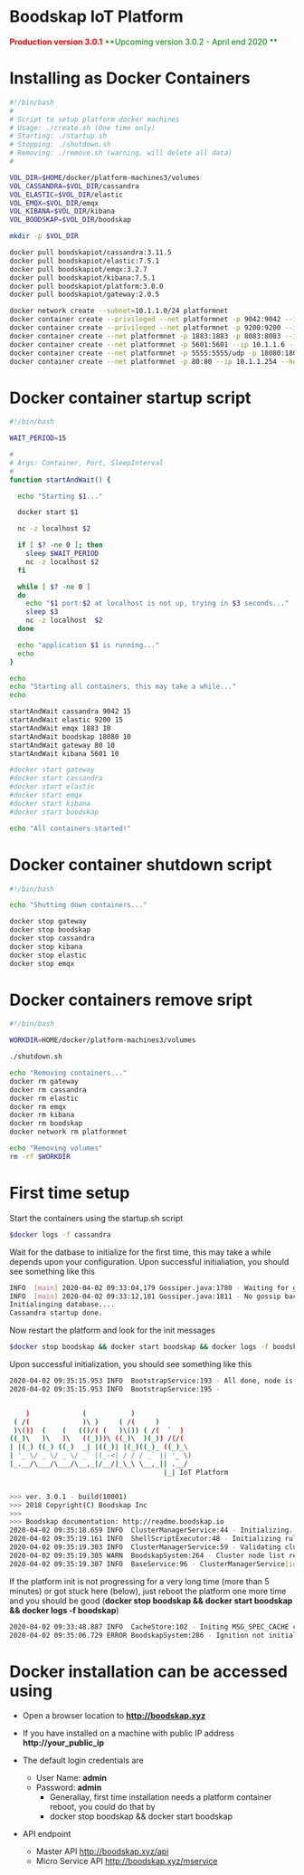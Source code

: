 # Boodskap IoT Platform

<span style="color:red">**Production version 3.0.1**</span>
<span style="color:green">**Upcoming version 3.0.2 - April end 2020 **</span>

# Installing as Docker Containers
```bash
#!/bin/bash
#
# Script to setup platform docker machines
# Usage: ./create.sh (One time only)
# Starting: ./startup.sh
# Stopping: ./shutdown.sh
# Removing: ./remove.sh (warning, will delete all data)
#

VOL_DIR=$HOME/docker/platform-machines3/volumes
VOL_CASSANDRA=$VOL_DIR/cassandra
VOL_ELASTIC=$VOL_DIR/elastic
VOL_EMQX=$VOL_DIR/emqx
VOL_KIBANA=$VOL_DIR/kibana
VOL_BOODSKAP=$VOL_DIR/boodskap

mkdir -p $VOL_DIR

docker pull boodskapiot/cassandra:3.11.5
docker pull boodskapiot/elastic:7.5.1
docker pull boodskapiot/emqx:3.2.7
docker pull boodskapiot/kibana:7.5.1
docker pull boodskapiot/platform:3.0.0
docker pull boodskapiot/gateway:2.0.5

docker network create --subnet=10.1.1.0/24 platformnet
docker container create --privileged --net platformnet -p 9042:9042 --ip 10.1.1.3 --hostname cassandra --name cassandra -v $VOL_CASSANDRA:/root/data boodskapiot/cassandra:3.11.5
docker container create --privileged --net platformnet -p 9200:9200 --ip 10.1.1.4 --hostname elastic --name elastic -v $VOL_ELASTIC:/home/elastic/data boodskapiot/elastic:7.5.1
docker container create --net platformnet -p 1883:1883 -p 8083:8083 --ip 10.1.1.5 --hostname emqx --name emqx -v $VOL_EMQX:/root/data/mnesia boodskapiot/emqx:3.2.7
docker container create --net platformnet -p 5601:5601 --ip 10.1.1.6 --hostname kibana --name kibana -v $VOL_KIBANA:/home/kibana/data boodskapiot/kibana:7.5.1
docker container create --net platformnet -p 5555:5555/udp -p 18080:18080 -p 19090:19090 -p 2021:2021 --ip 10.1.1.2 --hostname boodskap --name boodskap -v $VOL_BOODSKAP/data:/root/data -v $VOL_BOODSKAP/work:/root/work boodskapiot/platform:3.0.1-10001
docker container create --net platformnet -p 80:80 --ip 10.1.1.254 --hostname gateway --name gateway boodskapiot/gateway:3.0.1

```

# Docker container startup script
```bash
#!/bin/bash

WAIT_PERIOD=15

#
# Args: Container, Port, SleepInterval
#
function startAndWait() {

  echo "Starting $1..."

  docker start $1

  nc -z localhost $2

  if [ $? -ne 0 ]; then
    sleep $WAIT_PERIOD
    nc -z localhost $2
  fi

  while [ $? -ne 0 ]
  do
    echo "$1 port:$2 at localhost is not up, trying in $3 seconds..."
    sleep $3
    nc -z localhost  $2
  done

  echo "application $1 is running..."
  echo
}

echo
echo "Starting all containers, this may take a while..."
echo

startAndWait cassandra 9042 15
startAndWait elastic 9200 15
startAndWait emqx 1883 10
startAndWait boodskap 18080 10
startAndWait gateway 80 10
startAndWait kibana 5601 10

#docker start gateway
#docker start cassandra
#docker start elastic
#docker start emqx
#docker start kibana
#docker start boodskap

echo "All containers started!"
```

# Docker container shutdown script
```bash
#!/bin/bash

echo "Shutting down containers..."

docker stop gateway
docker stop boodskap
docker stop cassandra
docker stop kibana
docker stop elastic
docker stop emqx

```

# Docker containers remove sript
```bash
#!/bin/bash

WORKDIR=HOME/docker/platform-machines3/volumes

./shutdown.sh

echo "Removing containers..."
docker rm gateway
docker rm cassandra
docker rm elastic
docker rm emqx
docker rm kibana
docker rm boodskap
docker network rm platformnet

echo "Removing volumes"
rm -rf $WORKDIR
```
# First time setup
Start the containers using the startup.sh script
```bash
$docker logs -f cassandra
```
Wait for the datbase to initialize for the first time, this may take a while depends upon your configuration.
Upon successful initialiation, you should see something like this
```bash
INFO  [main] 2020-04-02 09:33:04,179 Gossiper.java:1780 - Waiting for gossip to settle...
INFO  [main] 2020-04-02 09:33:12,181 Gossiper.java:1811 - No gossip backlog; proceeding
Initialinging database....
Cassandra startup done.
```
Now restart the platform and look for the init messages
```bash
$docker stop boodskap && docker start boodskap && docker logs -f boodskap
```
Upon successful initialization, you should see something like this
```bash
2020-04-02 09:35:15.953 INFO  BootstrapService:193 - All done, node is up and running...
2020-04-02 09:35:15.953 INFO  BootstrapService:195 -


    )             (           )
 ( /(             )\ )     ( /(     )
 )\())  (    (   (()/( (   )\()) ( /(  `  )
((_)\   )\   )\   ((_)))\ ((_)\  )(_)) /(/(
| |(_) ((_) ((_)  _| |((_)| |(_)((_)_ ((_)_\
| '_ \/ _ \/ _ \/ _` |(_-<| / / / _` || '_ \)
|_.__/\___/\___/\__,_|/__/|_\_\ \__,_|| .__/
                                      |_| IoT Platform


>>> ver. 3.0.1 - build(10001)
>>> 2018 Copyright(C) Boodskap Inc
>>>
>>> Boodskap documentation: http://readme.boodskap.io
2020-04-02 09:35:18.659 INFO  ClusterManagerService:44 - Initializing...
2020-04-02 09:35:19.161 INFO  ShellScriptExecutor:48 - Initializing rules engine subsystem...
2020-04-02 09:35:19.303 INFO  ClusterManagerService:59 - Validating cluster nodes...
2020-04-02 09:35:19.305 WARN  BoodskapSystem:264 - Cluster node list rebalanced
2020-04-02 09:35:19.307 INFO  BaseService:96 - ClusterManagerService[id:1] finished
```
If the platform init is not progressing for a very long time (more than 5 minutes) or got stuck here (below), just reboot the platform one more time and you should be good (**docker stop boodskap && docker start boodskap && docker logs -f boodskap**)
```bash
2020-04-02 09:33:48.887 INFO  CacheStore:102 - Initing MSG_SPEC_CACHE cache
2020-04-02 09:35:06.729 ERROR BoodskapSystem:286 - Ignition not initialized, please wait for bootstrap service to start...
```


# Docker installation can be accessed using
* Open a browser location to  **http://boodskap.xyz**
* If you have installed on a machine with public IP address **http://your_public_ip**
* The default login credentials are
  * User Name: **admin**
  * Password: **admin**
    * Generallay, first time installation needs a platform container reboot, you could do that by
    * docker stop boodskap && docker start boodskap
  
* API endpoint
  * Master API http://boodskap.xyz/api
  * Micro Service API http://boodskap.xyz/mservice
